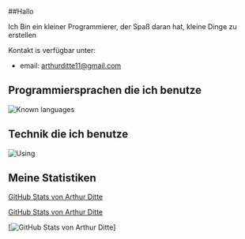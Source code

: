 ##Hallo

Ich Bin ein kleiner Programmierer, der Spaß daran hat, kleine Dinge zu erstellen

Kontakt is verfügbar unter: 

- email: arthurditte11@gmail.com


## Programmiersprachen die ich benutze
![Known languages](https://skillicons.dev/icons?i=python,typescript,js,html,css,cs,bash&perline=10)

## Technik die ich benutze
![Using](https://skillicons.dev/icons?i=linux,vscode,idea,github,git,gradle,vercel,postgres,sqlite,ps&perline=10)



## Meine Statistiken
[GitHub Stats von Arthur Ditte](https://github-readme-stats.vercel.app/api?username=Arthur-Ditte)

[GitHub Stats von Arthur Ditte](https://github-readme-stats.vercel.app/top-langs/api?username=Arthur-Ditte)

[![GitHub Stats von Arthur Ditte](https://github-readme-stats.vercel.app/api/wakatime?username=Arthur-Ditte)]

